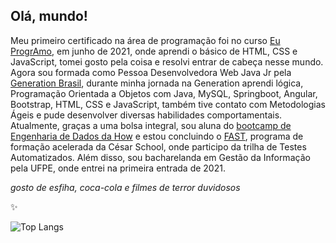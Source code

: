 ## Olá, mundo!

Meu primeiro certificado na área de programação foi no curso [Eu ProgrAmo](https://www.programaria.org/curso-online-euprogramo/), em junho de 2021, onde aprendi o básico de HTML, CSS e JavaScript, tomei gosto pela coisa e resolvi entrar de cabeça nesse mundo. Agora sou formada como Pessoa Desenvolvedora Web Java Jr pela [Generation Brasil](https://brazil.generation.org/), durante minha jornada na Generation aprendi lógica, Programação Orientada a Objetos com Java, MySQL, Springboot, Angular, Bootstrap, HTML, CSS e JavaScript, também tive contato com Metodologias Ágeis e pude desenvolver diversas habilidades comportamentais. 
Atualmente, graças a uma bolsa integral, sou aluna do [bootcamp de Engenharia de Dados da How](https://howedu.com.br/cohort/engenharia-de-dados/) e estou concluindo o [FAST](https://www.cesar.school/fast/), programa de formação acelerada da César School, onde participo da trilha de Testes Automatizados. 
Além disso, sou bacharelanda em Gestão da Informação pela UFPE, onde entrei na primeira entrada de 2021. 

_gosto de esfiha, coca-cola e filmes de terror duvidosos_ 

✨

![Top Langs](https://github-readme-stats.vercel.app/api/top-langs/?username=azfernanda&theme=tokyonight)
